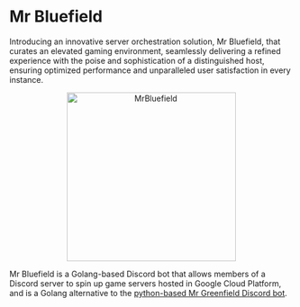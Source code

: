 # Mr Bluefield

Introducing an innovative server orchestration solution, Mr Bluefield, that curates an elevated gaming environment, seamlessly delivering a refined experience with the poise and sophistication of a distinguished host, ensuring optimized performance and unparalleled user satisfaction in every instance. 

<p align="center">
  <img src="https://github.com/tayl0rm/greenfield/blob/main/docs/mr-bluefield-icon.png" alt="MrBluefield" width="300"/>
</p>

Mr Bluefield is a Golang-based Discord bot that allows members of a Discord server to spin up game servers hosted in Google Cloud Platform, and is a Golang alternative to the [python-based Mr Greenfield Discord bot](https://github.com/tayl0rm/greenfield).
